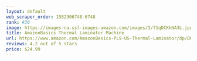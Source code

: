 ```yaml
---
layout: default 
﻿web_scraper_order: 1582906748-6748
rank: #30
image: https://images-na.ssl-images-amazon.com/images/I/71qDCKkNA3L.jpg
title: AmazonBasics Thermal Laminator Machine
url: https://www.amazon.com/AmazonBasics-PL9-US-Thermal-Laminator/dp/B00BUI5QWS/ref=zg_mw_office-products_30?_encoding=UTF8&psc=1&refRID=P0ECJQ11PPCC8ZJ2K329
reviews: 4.2 out of 5 stars
price: $24.99 
---
```

